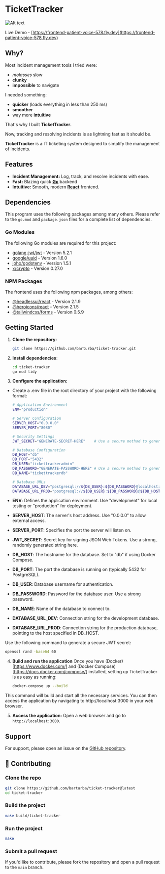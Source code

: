 # TicketTracker

![Alt text](/ticket-tracker-in-action.gif "GIF video of TicketTracker")

Live Demo - [https://frontend-patient-voice-578.fly.dev](https://frontend-patient-voice-578.fly.dev)

## Why?

Most incident management tools I tried were:

- _molasses_ slow
- **clunky**
- **impossible** to navigate

I needed something:

- **quicker** (loads everything in less than 250 ms)
- **smoother**
- way more **intuitive**

That's why I built **TicketTracker**.

Now, tracking and resolving incidents is as lightning fast as it should be.

**TicketTracker** is a IT ticketing system designed to simplify the management of incidents.

## Features

- **Incident Management:** Log, track, and resolve incidents with ease.
- **Fast:** Blazing quick **[Go](https://golang.org/)** backend
- **Intuitive:** Smooth, modern **[React](https://reactjs.org/)** frontend.

## Dependencies

This program uses the following packages among many others. Please refer to the `go.mod` and `package.json` files for a complete list of dependencies.

### Go Modules

The following Go modules are required for this project:

- [golang-jwt/jwt](https://github.com/golang-jwt/jwt) - Version 5.2.1
- [google/uuid](https://github.com/google/uuid) - Version 1.6.0
- [joho/godotenv](https://github.com/joho/godotenv) - Version 1.5.1
- [x/crypto](https://pkg.go.dev/golang.org/x/crypto) - Version 0.27.0

### NPM Packages

The frontend uses the following npm packages, among others:

- [@headlessui/react](https://github.com/tailwindlabs/headlessui) - Version 2.1.9
- [@heroicons/react](https://github.com/tailwindlabs/heroicons) - Version 2.1.5
- [@tailwindcss/forms](https://github.com/tailwindlabs/tailwindcss-forms) - Version 0.5.9

## Getting Started

1. **Clone the repository:**

   ```bash
   git clone https://github.com/barturba/ticket-tracker.git
   ```

2. **Install dependencies:**

   ```bash
   cd ticket-tracker
   go mod tidy
   ```

3. **Configure the application:**

- Create a .env file in the root directory of your project with the following format:

  ```bash .env
  # Application Environment
  ENV="production"

  # Server Configuration
  SERVER_HOST="0.0.0.0"
  SERVER_PORT="8080"

  # Security Settings
  JWT_SECRET="GENERATE-SECRET-HERE"    # Use a secure method to generate this secret

  # Database Configuration
  DB_HOST="db"
  DB_PORT="5432"
  DB_USER="tickettrackeradmin"
  DB_PASSWORD="GENERATE-PASSWORD-HERE" # Use a secure method to generate this password
  DB_NAME="tickettrackerdb"

  # Database URLs
  DATABASE_URL_DEV="postgresql://${DB_USER}:${DB_PASSWORD}@localhost:${DB_PORT}/${DB_NAME}?sslmode=disable"
  DATABASE_URL_PROD="postgresql://${DB_USER}:${DB_PASSWORD}@${DB_HOST}:${DB_PORT}/${DB_NAME}?sslmode=disable"

  ```

- **ENV**: Defines the application environment. Use "development" for local testing or "production" for deployment.
- **SERVER_HOST**: The server's host address. Use "0.0.0.0" to allow external access.
- **SERVER_PORT**: Specifies the port the server will listen on.
- **JWT_SECRET**: Secret key for signing JSON Web Tokens. Use a strong, randomly generated string here.
- **DB_HOST**: The hostname for the database. Set to "db" if using Docker Compose.
- **DB_PORT**: The port the database is running on (typically 5432 for PostgreSQL).
- **DB_USER**: Database username for authentication.
- **DB_PASSWORD**: Password for the database user. Use a strong password.
- **DB_NAME**: Name of the database to connect to.
- **DATABASE_URL_DEV**: Connection string for the development database.
- **DATABASE_URL_PROD**: Connection string for the production database, pointing to the host specified in DB_HOST.

Use the following command to generate a secure JWT secret:

```bash
openssl rand -base64 60
```

4. **Build and run the application**
   Once you have (Docker)[https://www.docker.com/] and (Docker Compose)[https://docs.docker.com/compose/] installed, setting up TicketTracker is as easy as running:

   ```bash
   docker-compose up --build
   ```

This command will build and start all the necessary services. You can then access the application by navigating to http://localhost:3000 in your web browser.

5. **Access the application:** Open a web browser and go to `http://localhost:3000`.

## Support

For support, please open an issue on the [GitHub repository](https://github.com/barturba/ticket-tracker/issues).

## 🤝 Contributing

### Clone the repo

```bash
git clone https://github.com/barturba/ticket-tracker@latest
cd ticket-tracker
```

### Build the project

```bash
make build/ticket-tracker
```

### Run the project

```bash
make
```

### Submit a pull request

If you'd like to contribute, please fork the repository and open a pull request to the `main` branch.

